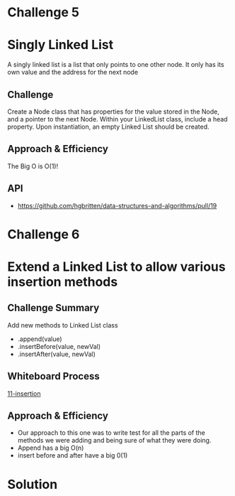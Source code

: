 # Challenge 5

# Singly Linked List
<!-- Short summary or background information -->
A singly linked list is a list that only points to one other node. It only has its own value and the address for the next node
## Challenge
<!-- Description of the challenge -->
Create a Node class that has properties for the value stored in the Node, and a pointer to the next Node.
Within your LinkedList class, include a head property. Upon instantiation, an empty Linked List should be created.
## Approach & Efficiency
<!-- What approach did you take? Why? What is the Big O space/time for this approach? -->
The Big O is O(1)!

## API
<!-- Description of each method publicly available to your Linked List -->
- https://github.com/hgbritten/data-structures-and-algorithms/pull/19

# Challenge 6

# Extend a Linked List to allow various insertion methods

<!-- With help from Brian L -->

## Challenge Summary
Add new methods to Linked List class
- .append(value)
- .insertBefore(value, newVal)
- .insertAfter(value, newVal)

## Whiteboard Process
[11-insertion](./11-insertion.PNG)

## Approach & Efficiency
- Our approach to this one was to write test for all the parts of the methods we were adding and being sure of what they were doing.
- Append has a big O(n)
- insert before and after have a big 0(1)

# Solution
<!-- Show how to run your code, and examples of it in action -->

